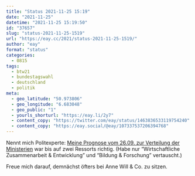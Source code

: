 ```yaml
---
title: "Status 2021-11-25 15:19"
date: "2021-11-25"
datetime: "2021-11-25 15:19:50"
id: "37657"
slug: "status-2021-11-25-1519"
url: "https://eay.cc/2021/status-2021-11-25-1519/"
author: "eay"
format: "status"
categories:
  - 0815
tags:
  - btw21
  - bundestagswahl
  - deutschland
  - politik
meta:
  - geo_latitude: "50.973806"
  - geo_longitude: "6.683048"
  - geo_public: "1"
  - yourls_shorturl: "https://eay.li/2y7"
  - content_copy: "https://twitter.com/eay/status/1463836533119754240"
  - content_copy: "https://eay.social/@eay/107337537206394768"
---
```


Nennt mich Politexperte: [Meine Prognose vom 26.09. zur Verteilung der Ministerien](https://twitter.com/eay/status/1442219279521361921) war bis auf zwei Ressorts richtig. (Habe nur “Wirtschaftliche Zusammenarbeit & Entwicklung” und “Bildung & Forschung” vertauscht.)

Freue mich darauf, demnächst öfters bei Anne Will & Co. zu sitzen.
